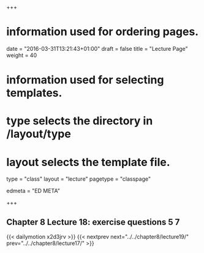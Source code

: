 +++
# information used for ordering pages.
date = "2016-03-31T13:21:43+01:00"
draft = false
title = "Lecture Page"
weight = 40

# information used for selecting templates.
# type selects the directory in /layout/type
# layout selects the template file.

type   = "class"
layout = "lecture"
pagetype = "classpage"





edmeta = "ED META"

+++
## Chapter 8 Lecture 18: exercise questions 5 7
{{< dailymotion x2d3jrv >}}
{{< nextprev next="../../chapter8/lecture19/"     prev="../../chapter8/lecture17/"  >}}


